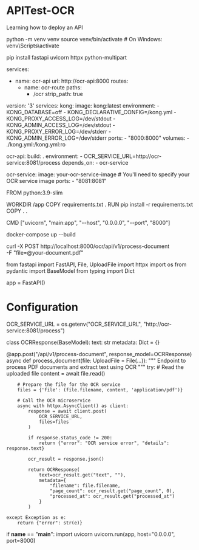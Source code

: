 # APITest-OCR
Learning how to deploy an API

python -m venv venv
source venv/bin/activate  # On Windows: venv\Scripts\activate

pip install fastapi uvicorn httpx python-multipart

services:
  - name: ocr-api
    url: http://ocr-api:8000
    routes:
      - name: ocr-route
        paths:
          - /ocr
        strip_path: true

version: '3'
services:
  kong:
    image: kong:latest
    environment:
      - KONG_DATABASE=off
      - KONG_DECLARATIVE_CONFIG=/kong.yml
      - KONG_PROXY_ACCESS_LOG=/dev/stdout
      - KONG_ADMIN_ACCESS_LOG=/dev/stdout
      - KONG_PROXY_ERROR_LOG=/dev/stderr
      - KONG_ADMIN_ERROR_LOG=/dev/stderr
    ports:
      - "8000:8000"
    volumes:
      - ./kong.yml:/kong.yml:ro

  ocr-api:
    build: .
    environment:
      - OCR_SERVICE_URL=http://ocr-service:8081/process
    depends_on:
      - ocr-service

  ocr-service:
    image: your-ocr-service-image  # You'll need to specify your OCR service image
    ports:
      - "8081:8081"

FROM python:3.9-slim

WORKDIR /app
COPY requirements.txt .
RUN pip install -r requirements.txt
COPY . .

CMD ["uvicorn", "main:app", "--host", "0.0.0.0", "--port", "8000"]

docker-compose up --build

curl -X POST http://localhost:8000/ocr/api/v1/process-document \
     -F "file=@your-document.pdf"

from fastapi import FastAPI, File, UploadFile
import httpx
import os
from pydantic import BaseModel
from typing import Dict

app = FastAPI()

# Configuration
OCR_SERVICE_URL = os.getenv("OCR_SERVICE_URL", "http://ocr-service:8081/process")

class OCRResponse(BaseModel):
    text: str
    metadata: Dict = {}

@app.post("/api/v1/process-document", response_model=OCRResponse)
async def process_document(file: UploadFile = File(...)):
    """
    Endpoint to process PDF documents and extract text using OCR
    """
    try:
        # Read the uploaded file
        content = await file.read()
        
        # Prepare the file for the OCR service
        files = {'file': (file.filename, content, 'application/pdf')}
        
        # Call the OCR microservice
        async with httpx.AsyncClient() as client:
            response = await client.post(
                OCR_SERVICE_URL,
                files=files
            )
            
            if response.status_code != 200:
                return {"error": "OCR service error", "details": response.text}
                
            ocr_result = response.json()
            
            return OCRResponse(
                text=ocr_result.get("text", ""),
                metadata={
                    "filename": file.filename,
                    "page_count": ocr_result.get("page_count", 0),
                    "processed_at": ocr_result.get("processed_at")
                }
            )
            
    except Exception as e:
        return {"error": str(e)}

if __name__ == "__main__":
    import uvicorn
    uvicorn.run(app, host="0.0.0.0", port=8000)

